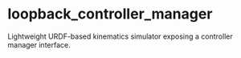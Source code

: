 loopback_controller_manager
===========================

Lightweight URDF-based kinematics simulator exposing a controller manager interface.
